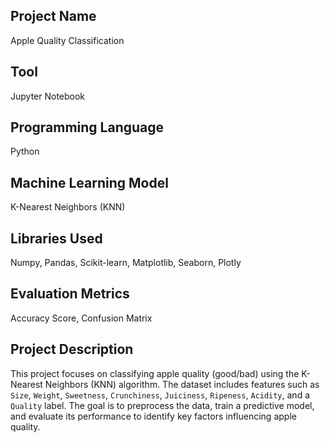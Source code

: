 ## Project Name
Apple Quality Classification
## Tool
Jupyter Notebook  
## Programming Language
Python
## Machine Learning Model
K-Nearest Neighbors (KNN)
## Libraries Used
Numpy, Pandas, Scikit-learn, Matplotlib, Seaborn, Plotly
## Evaluation Metrics
Accuracy Score, Confusion Matrix

## Project Description
This project focuses on classifying apple quality (good/bad) using the K-Nearest Neighbors (KNN) algorithm. The dataset includes features such as `Size`, `Weight`, `Sweetness`, `Crunchiness`, `Juiciness`, `Ripeness`, `Acidity`, and a `Quality` label. The goal is to preprocess the data, train a predictive model, and evaluate its performance to identify key factors influencing apple quality.  
